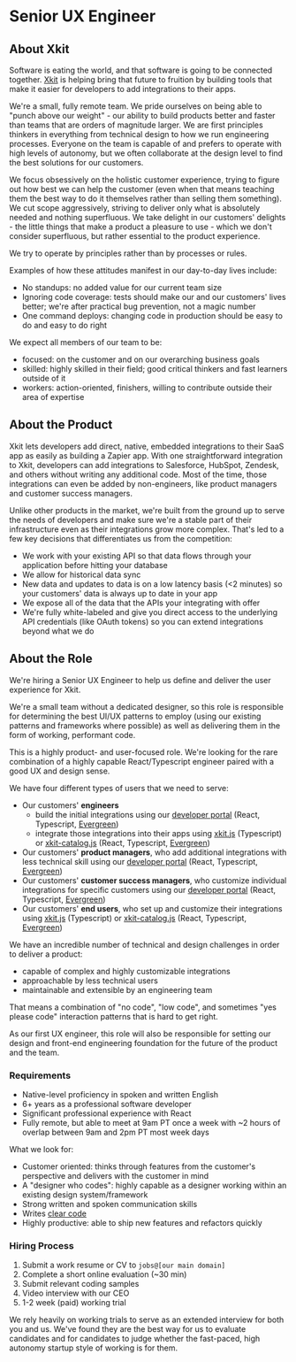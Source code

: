 # Senior UX Engineer

## About Xkit

Software is eating the world, and that software is going to be connected together. [Xkit](https://xkit.co) is helping bring that future to fruition by building tools that make it easier for developers to add integrations to their apps.

We're a small, fully remote team. We pride ourselves on being able to "punch above our weight" - our ability to build products better and faster than teams that are orders of magnitude larger. We are first principles thinkers in everything from technical design to how we run engineering processes. Everyone on the team is capable of and prefers to operate with high levels of autonomy, but we often collaborate at the design level to find the best solutions for our customers.

We focus obsessively on the holistic customer experience, trying to figure out how best we can help the customer (even when that means teaching them the best way to do it themselves rather than selling them something). We cut scope aggressively, striving to deliver only what is absolutely needed and nothing superfluous. We take delight in our customers' delights - the little things that make a product a pleasure to use - which we don't consider superfluous, but rather essential to the product experience.

We try to operate by principles rather than by processes or rules.

Examples of how these attitudes manifest in our day-to-day lives include:
- No standups: no added value for our current team size
- Ignoring code coverage: tests should make our and our customers' lives better; we're after practical bug prevention, not a magic number
- One command deploys: changing code in production should be easy to do and easy to do right

We expect all members of our team to be:
- focused: on the customer and on our overarching business goals
- skilled: highly skilled in their field; good critical thinkers and fast learners outside of it
- workers: action-oriented, finishers, willing to contribute outside their area of expertise

## About the Product

Xkit lets developers add direct, native, embedded integrations to their SaaS app as easily as building a Zapier app. With one straightforward integration to Xkit, developers can add integrations to Salesforce, HubSpot, Zendesk, and others without writing any additional code. Most of the time, those integrations can even be added by non-engineers, like product managers and customer success managers.

Unlike other products in the market, we're built from the ground up to serve the needs of developers and make sure we're a stable part of their infrastructure even as their integrations grow more complex. That's led to a few key decisions that differentiates us from the competition:
- We work with your existing API so that data flows through your application before hitting your database
- We allow for historical data sync
- New data and updates to data is on a low latency basis (<2 minutes) so your customers' data is always up to date in your app
- We expose all of the data that the APIs your integrating with offer
- We're fully white-labeled and give you direct access to the underlying API credentials (like OAuth tokens) so you can extend integrations beyond what we do

## About the Role

We're hiring a Senior UX Engineer to help us define and deliver the user experience for Xkit.

We're a small team without a dedicated designer, so this role is responsible for determining the best UI/UX patterns to employ (using our existing patterns and frameworks where possible) as well as delivering them in the form of working, performant code.

This is a highly product- and user-focused role. We're looking for the rare combination of a highly capable React/Typescript engineer paired with a good UX and design sense.

We have four different types of users that we need to serve:
- Our customers' **engineers**
  - build the initial integrations using our [developer portal](https://app.xkit.co) (React, Typescript, [Evergreen](https://evergreen.segment.com))
  - integrate those integrations into their apps using [xkit.js](https://github.com/xkit-co/xkit.js) (Typescript) or [xkit-catalog.js](https://github.com/xkit-co/xkit-catalog.js) (React, Typescript, [Evergreen](https://evergreen.segment.com))
- Our customers' **product managers**, who add additional integrations with less technical skill using our [developer portal](https://app.xkit.co) (React, Typescript, [Evergreen](https://evergreen.segment.com))
- Our customers' **customer success managers**, who customize individual integrations for specific customers using our [developer portal](https://app.xkit.co) (React, Typescript, [Evergreen](https://evergreen.segment.com))
- Our customers' **end users**, who set up and customize their integrations using [xkit.js](https://github.com/xkit-co/xkit.js) (Typescript) or [xkit-catalog.js](https://github.com/xkit-co/xkit-catalog.js) (React, Typescript, [Evergreen](https://evergreen.segment.com))

We have an incredible number of technical and design challenges in order to deliver a product:
- capable of complex and highly customizable integrations
- approachable by less technical users
- maintainable and extensible by an engineering team

That means a combination of "no code", "low code", and sometimes "yes please code" interaction patterns that is hard to get right.

As our first UX engineer, this role will also be responsible for setting our design and front-end engineering foundation for the future of the product and the team.

### Requirements

- Native-level proficiency in spoken and written English
- 6+ years as a professional software developer
- Significant professional experience with React
- Fully remote, but able to meet at 9am PT once a week with \~2 hours of overlap between 9am and 2pm PT most week days

What we look for:
- Customer oriented: thinks through features from the customer's perspective and delivers with the customer in mind
- A "designer who codes": highly capable as a designer working within an existing design system/framework
- Strong written and spoken communication skills
- Writes [clear code](https://www.youtube.com/watch?v=6sNmJtoKDCo)
- Highly productive: able to ship new features and refactors quickly

### Hiring Process

1. Submit a work resume or CV to `jobs@[our main domain]`
2. Complete a short online evaluation (~30 min)
3. Submit relevant coding samples
4. Video interview with our CEO
5. 1-2 week (paid) working trial

We rely heavily on working trials to serve as an extended interview for both you and us. We've found they are the best way for us to evaluate candidates and for candidates to judge whether the fast-paced, high autonomy startup style of working is for them.
